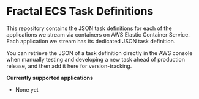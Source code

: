 # Fractal ECS Task Definitions

This repository contains the JSON task definitions for each of the applications we stream via containers on AWS Elastic Container Service. Each application we stream has its dedicated JSON task definition.

You can retrieve the JSON of a task definition directly in the AWS console when manually testing and developing a new task ahead of production release, and then add it here for version-tracking.

**Currently supported applications**

- None yet
